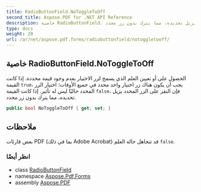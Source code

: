 ```yaml
---
title: RadioButtonField.NoToggleToOff
second_title: Aspose.PDF for .NET API Reference
description: خاصية RadioButtonField. الحصول على أو تعيين العلم الذي يسمح لزر الاختيار بعدم وجود قيمة محددة. إذا كانت القيمة صحيحة، يجب أن يكون هناك زر اختيار واحد محدد في جميع الأوقات؛ اختيار الزر المحدد حاليًا ليس له تأثير. إذا كانت القيمة خاطئة، فإن النقر على الزر المحدد يزيل تحديده، مما يترك بدون زر محدد.
type: docs
weight: 20
url: /ar/net/aspose.pdf.forms/radiobuttonfield/notoggletooff/
---
```

## خاصية RadioButtonField.NoToggleToOff

الحصول على أو تعيين العلم الذي يسمح لزر الاختيار بعدم وجود قيمة محددة. إذا كانت القيمة `true`، يجب أن يكون هناك زر اختيار واحد محدد في جميع الأوقات؛ اختيار الزر المحدد حاليًا ليس له تأثير. إذا كانت القيمة `false`، فإن النقر على الزر المحدد يزيل تحديده، مما يترك بدون زر محدد.

```csharp
public bool NoToggleToOff { get; set; }
```

## ملاحظات

بعض قارئات PDF (بما في ذلك Adobe Acrobat) قد تتجاهل حالة العلم `false`.

### انظر أيضًا

* class [RadioButtonField](../)
* namespace [Aspose.Pdf.Forms](../../../aspose.pdf.forms/)
* assembly [Aspose.PDF](../../../)